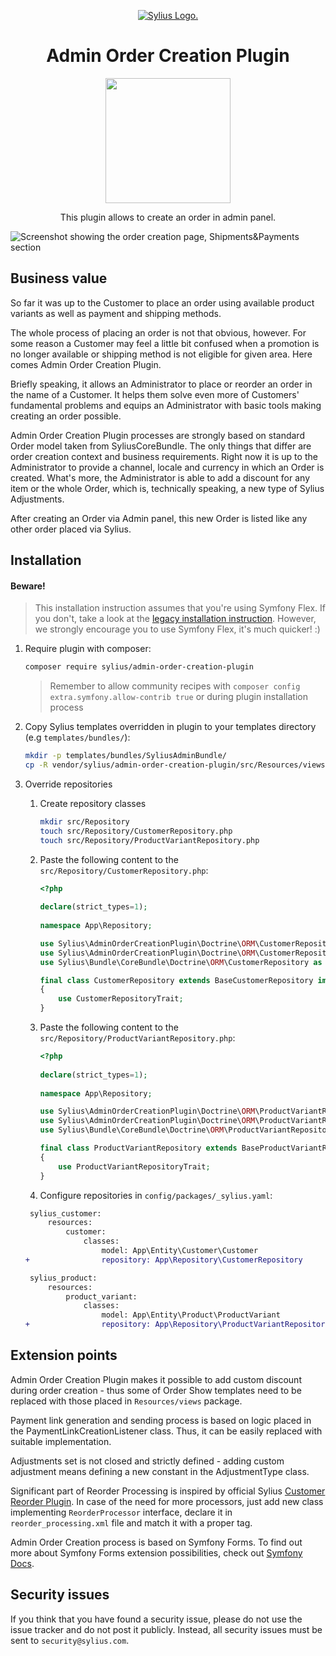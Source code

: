 <p align="center">
    <a href="https://sylius.com" target="_blank">
        <picture>
          <source media="(prefers-color-scheme: dark)" srcset="https://media.sylius.com/sylius-logo-800-dark.png">
          <source media="(prefers-color-scheme: light)" srcset="https://media.sylius.com/sylius-logo-800.png">
          <img alt="Sylius Logo." src="https://media.sylius.com/sylius-logo-800.png">
        </picture>
    </a>
</p>

<h1 align="center">Admin Order Creation Plugin</h1>

<p align="center"><a href="https://sylius.com/plugins/" target="_blank"><img src="https://sylius.com/assets/badge-official-sylius-plugin.png" width="200"></a></p>

<p align="center">This plugin allows to create an order in admin panel.</p>

![Screenshot showing the order creation page, Shipments&Payments section](docs/screenshot.png)

## Business value

So far it was up to the Customer to place an order using available product variants as well as payment and shipping
methods.

The whole process of placing an order is not that obvious, however. For some reason a Customer may feel a little bit
confused when a promotion is no longer available or shipping method is not eligible for given area. Here comes
Admin Order Creation Plugin.

Briefly speaking, it allows an Administrator to place or reorder an order in the name of a Customer. It helps them solve
even more of Customers' fundamental problems and equips an Administrator with basic tools making creating an 
order possible.

Admin Order Creation Plugin processes are strongly based on standard Order model taken from SyliusCoreBundle.
The only things that differ are order creation context and business requirements. Right now it is up to the Administrator
to provide a channel, locale and currency in which an Order is created. What's more, the Administrator is able to add
a discount for any item or the whole Order, which is, technically speaking, a new type of Sylius Adjustments.

After creating an Order via Admin panel, this new Order is listed like any other order placed via Sylius.

## Installation

#### Beware!

> This installation instruction assumes that you're using Symfony Flex. If you don't, take a look at the
[legacy installation instruction](docs/legacy_installation.md). However, we strongly encourage you to use
Symfony Flex, it's much quicker! :)

1. Require plugin with composer:

    ```bash
    composer require sylius/admin-order-creation-plugin
    ```
    
    > Remember to allow community recipes with `composer config extra.symfony.allow-contrib true` or during plugin installation process

2. Copy Sylius templates overridden in plugin to your templates directory (e.g `templates/bundles/`):

    ```bash
    mkdir -p templates/bundles/SyliusAdminBundle/
    cp -R vendor/sylius/admin-order-creation-plugin/src/Resources/views/SyliusAdminBundle/* templates/bundles/SyliusAdminBundle/
    ```

3. Override repositories

   1. Create repository classes
      ```bash
      mkdir src/Repository
      touch src/Repository/CustomerRepository.php
      touch src/Repository/ProductVariantRepository.php
      ```
   2. Paste the following content to the `src/Repository/CustomerRepository.php`:
      ```php
      <?php
    
      declare(strict_types=1);
    
      namespace App\Repository;
      
      use Sylius\AdminOrderCreationPlugin\Doctrine\ORM\CustomerRepositoryInterface;
      use Sylius\AdminOrderCreationPlugin\Doctrine\ORM\CustomerRepositoryTrait;
      use Sylius\Bundle\CoreBundle\Doctrine\ORM\CustomerRepository as BaseCustomerRepository;
      
      final class CustomerRepository extends BaseCustomerRepository implements CustomerRepositoryInterface
      {
          use CustomerRepositoryTrait;
      }
      ```
   3. Paste the following content to the `src/Repository/ProductVariantRepository.php`:
      ```php
      <?php
    
      declare(strict_types=1);
    
      namespace App\Repository;

      use Sylius\AdminOrderCreationPlugin\Doctrine\ORM\ProductVariantRepositoryInterface;
      use Sylius\AdminOrderCreationPlugin\Doctrine\ORM\ProductVariantRepositoryTrait;
      use Sylius\Bundle\CoreBundle\Doctrine\ORM\ProductVariantRepository as BaseProductVariantRepository;
      
      final class ProductVariantRepository extends BaseProductVariantRepository implements ProductVariantRepositoryInterface
      {
          use ProductVariantRepositoryTrait;
      }
      ```
   4. Configure repositories in `config/packages/_sylius.yaml`:
   ```diff
    sylius_customer:
        resources:
            customer:
                classes:
                    model: App\Entity\Customer\Customer
   +                repository: App\Repository\CustomerRepository
   
    sylius_product:
        resources:
            product_variant:
                classes:
                    model: App\Entity\Product\ProductVariant
   +                repository: App\Repository\ProductVariantRepository
   ```
      

## Extension points

Admin Order Creation Plugin makes it possible to add custom discount during order creation - thus some of Order
Show templates need to be replaced with those placed in `Resources/views` package.

Payment link generation and sending process is based on logic placed in the PaymentLinkCreationListener class. Thus, it can
be easily replaced with suitable implementation.

Adjustments set is not closed and strictly defined - adding custom adjustment means defining a new constant in the
AdjustmentType class.

Significant part of Reorder Processing is inspired by official Sylius 
[Customer Reorder Plugin](https://github.com/Sylius/CustomerReorderPlugin/). In case of the need for more processors,
just add new class implementing `ReorderProcessor` interface, declare it in `reorder_processing.xml` file and match
it with a proper tag.

Admin Order Creation process is based on Symfony Forms. To find out more about Symfony Forms extension possibilities, check out
[Symfony Docs](https://symfony.com/doc/current/form/create_form_type_extension.html).   

## Security issues

If you think that you have found a security issue, please do not use the issue tracker and do not post it publicly. 
Instead, all security issues must be sent to `security@sylius.com`.
